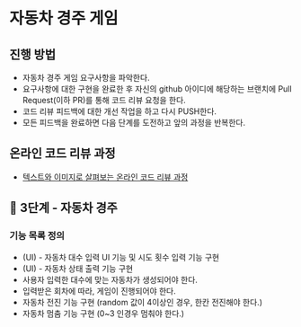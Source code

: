 # 자동차 경주 게임

## 진행 방법

* 자동차 경주 게임 요구사항을 파악한다.
* 요구사항에 대한 구현을 완료한 후 자신의 github 아이디에 해당하는 브랜치에 Pull Request(이하 PR)를 통해 코드 리뷰 요청을 한다.
* 코드 리뷰 피드백에 대한 개선 작업을 하고 다시 PUSH한다.
* 모든 피드백을 완료하면 다음 단계를 도전하고 앞의 과정을 반복한다.

## 온라인 코드 리뷰 과정

* [텍스트와 이미지로 살펴보는 온라인 코드 리뷰 과정](https://github.com/next-step/nextstep-docs/tree/master/codereview)

## 🚀 3단계 - 자동차 경주

### 기능 목록 정의

- (UI) - 자동차 대수 입력 UI 기능 및 시도 횟수 입력 기능 구현
- (UI) - 자동차 상태 출력 기능 구현
- 사용자 입력한 대수에 맞는 자동차가 생성되어야 한다.
- 입력받은 회차에 따라, 게임이 진행되어야 한다.
- 자동차 전진 기능 구현 (random 값이 4이상인 경우, 한칸 전진해야 한다.)
- 자동차 멈춤 기능 구현 (0~3 인경우 멈춰야 한다.)